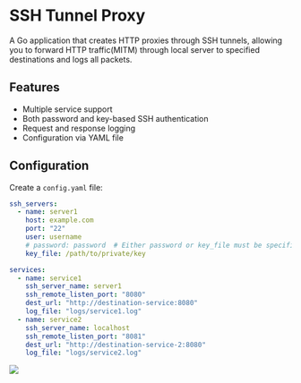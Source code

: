 # SSH Tunnel Proxy

A Go application that creates HTTP proxies through SSH tunnels, allowing you to forward HTTP traffic(MITM) through local server to specified destinations and logs all packets.

## Features

- Multiple service support
- Both password and key-based SSH authentication
- Request and response logging
- Configuration via YAML file

## Configuration

Create a `config.yaml` file:

```yaml
ssh_servers:
  - name: server1
    host: example.com
    port: "22"
    user: username
    # password: password  # Either password or key_file must be specified
    key_file: /path/to/private/key

services:
  - name: service1
    ssh_server_name: server1
    ssh_remote_listen_port: "8080"
    dest_url: "http://destination-service:8080"
    log_file: "logs/service1.log"
  - name: service2
    ssh_server_name: localhost
    ssh_remote_listen_port: "8081"
    dest_url: "http://destination-service-2:8080"
    log_file: "logs/service2.log"
```

![](https://asdertasd.site/counter/go_ssh_proxy_logger?a=1)
